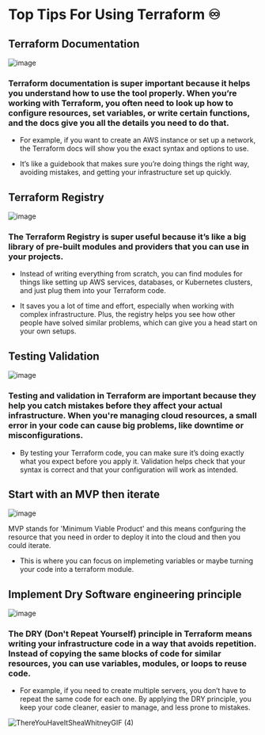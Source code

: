 # Top Tips For Using Terraform ♾️

## Terraform Documentation 

![image](https://github.com/user-attachments/assets/a3ea269c-0ea1-4b68-adee-acda62b579db)

### Terraform documentation is super important because it helps you understand how to use the tool properly. When you’re working with Terraform, you often need to look up how to configure resources, set variables, or write certain functions, and the docs give you all the details you need to do that.

- For example, if you want to create an AWS instance or set up a network, the Terraform docs will show you the exact syntax and options to use.
  
- It’s like a guidebook that makes sure you’re doing things the right way, avoiding mistakes, and getting your infrastructure set up quickly.

## Terraform Registry 

![image](https://github.com/user-attachments/assets/ba30a8b9-cf9e-46a6-83a4-6e93f4a43463)

### The Terraform Registry is super useful because it’s like a big library of pre-built modules and providers that you can use in your projects.

- Instead of writing everything from scratch, you can find modules for things like setting up AWS services, databases, or Kubernetes clusters, and just plug them into your Terraform code.

- It saves you a lot of time and effort, especially when working with complex infrastructure. Plus, the registry helps you see how other people have solved similar problems, which can give you a head start on your own setups.

## Testing Validation

![image](https://github.com/user-attachments/assets/939bc201-33fb-4c89-91f7-7a50d0e9daea)

### Testing and validation in Terraform are important because they help you catch mistakes before they affect your actual infrastructure. When you're managing cloud resources, a small error in your code can cause big problems, like downtime or misconfigurations.

- By testing your Terraform code, you can make sure it’s doing exactly what you expect before you apply it. Validation helps check that your syntax is correct and that your configuration will work as intended.

## Start with an MVP then iterate

![image](https://github.com/user-attachments/assets/1d7beeb1-a283-4cb8-94b4-5db57bc2f34d)

MVP stands for 'Minimum Viable Product' and this means confguring the resource that you need in order to deploy it into the cloud and then you could iterate.

- This is where you can focus on implemeting variables or maybe turning your code into a terraform module.

## Implement Dry Software engineering principle 

![image](https://github.com/user-attachments/assets/10dcc008-d15e-4397-9a88-d69d18ae539e)

### The DRY (Don't Repeat Yourself) principle in Terraform means writing your infrastructure code in a way that avoids repetition. Instead of copying the same blocks of code for similar resources, you can use variables, modules, or loops to reuse code.

- For example, if you need to create multiple servers, you don’t have to repeat the same code for each one. By applying the DRY principle, you keep your code cleaner, easier to manage, and less prone to mistakes.

![ThereYouHaveItSheaWhitneyGIF (4)](https://github.com/user-attachments/assets/67153d0e-721b-4478-84b4-79003a91dab2)

